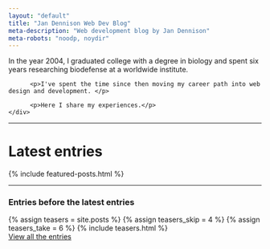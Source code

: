 ```yaml
---
layout: "default"
title: "Jan Dennison Web Dev Blog"
meta-description: "Web development blog by Jan Dennison"
meta-robots: "noodp, noydir"
---
```

<div class="row">
	<div class="span12">
		  <p>In the year 2004, I graduated college with a degree in biology and spent six years researching biodefense at a worldwide institute.</p>

		  <p>I've spent the time since then moving my career path into web design and development. </p>

		  <p>Here I share my experiences.</p>		
	</div>
</div>
<hr>
<div class="row">
	<div class="span12">
		  <h1> Latest entries </h1>
			{% include featured-posts.html %}			
	</div>
</div>
<hr>
<div class="row">
	<div class="span12">
			<h3> Entries before the latest entries </h3> 
			{% assign teasers = site.posts %} 
			{% assign teasers_skip = 4 %} 
			{% assign teasers_take = 6 %} 
			{% include teasers.html %}
	</div>
</div>
<div id="view-all-entries">
  <a href="/sitemap/">View all the entries</a>
</div>